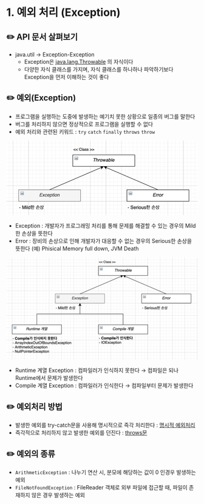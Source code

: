 # 1. 예외 처리 (Exception)

## ✏️  API 문서 살펴보기

- java.util → Exception-Exception
    - Exception은 [java.lang.Throwable](https://docs.oracle.com/javase/8/docs/api/java/lang/Throwable.html) 의 자식이다
    - 다양한 자식 클래스를 가지며, 자식 클래스를 하나하나 파악하기보다 Exception을 먼저 이해하는 것이 좋다

## ✏️  예외(Exception)

- 프로그램을 실행하는 도중에 발생하는 예기치 못한 상황으로 일종의 버그를 말한다
- 버그를 처리하지 않으면 정상적으로 프로그램을 실행할 수 없다
- 예외 처리와 관련된 키워드 : `try` `catch` `finally` `throws` `throw`

![image](img/01-1.png)

- Exception : 개발자가 프로그래밍 처리를 통해 문제를 해결할 수 있는 경우의 Mild한 손상을 뜻한다
- Error : 장비의 손상으로 인해 개발자가 대응할 수 없는 경우의 Serious한 손상을 뜻한다 
(예) Phisical Memory full down, JVM Death

![image](img/01-2.png)

- Runtime 계열 Exception : 컴파일러가 인식하지 못한다 → 컴파일은 되나 Runtime에서 문제가 발생한다
- Compile 계열 Exception : 컴파일러가 인식한다 → 컴파일부터 문제가 발생한다

## ✏️  예외처리 방법

- 발생한 예외를 try-catch문을 사용해 명시적으로 즉각 처리한다 : [명시적 예외처리](1-1%20%E1%84%86%E1%85%A7%E1%86%BC%E1%84%89%E1%85%B5%E1%84%8C%E1%85%A5%E1%86%A8%20%E1%84%8B%E1%85%A8%E1%84%8B%E1%85%AC%E1%84%8E%E1%85%A5%E1%84%85%E1%85%B5%200a204648bd7444d5842fbd6d74d2b934.md)
- 즉각적으로 처리하지 않고 발생한 예외를 던진다 : [throws문](1-4%20throws%E1%84%86%E1%85%AE%E1%86%AB%20&%20%E1%84%8B%E1%85%A8%E1%84%8B%E1%85%AC%20%E1%84%8E%E1%85%A5%E1%84%85%E1%85%B5%20%E1%84%91%E1%85%A2%E1%84%90%E1%85%A5%E1%86%AB%203495c957458642229a7599fc0e7b8578.md)

## ✏️  예외의 종류

- `ArithmeticException` : 나누기 연산 시, 분모에 해당하는 값이 0 인경우 발생하는 예외
- `FileNotFoundException` : FileReader 객체로 외부 파일에 접근할 때, 파일이 존재하지 않은 경우 발생하는 예외
